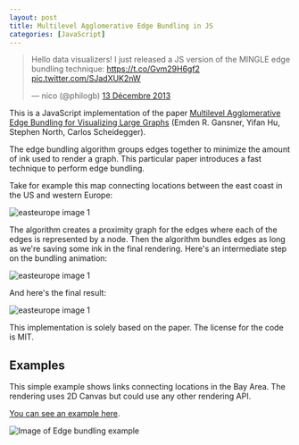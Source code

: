 ```yaml
---
layout: post
title: Multilevel Agglomerative Edge Bundling in JS
categories: [JavaScript]
---
```



<blockquote class="twitter-tweet" lang="fr">
<p>Hello data visualizers! I just released a JS version of the MINGLE edge bundling technique:
<a href="https://t.co/Gvm29H6gf2">https://t.co/Gvm29H6gf2</a>
<a href="http://t.co/SJadXUK2nW">pic.twitter.com/SJadXUK2nW</a>
</p>
&mdash; nico (@philogb)
<a href="https://twitter.com/philogb/statuses/411543867037478912">13 Décembre 2013</a>
</blockquote>

<script async="true" src="//platform.twitter.com/widgets.js" charset="utf-8">
</script>

This is a JavaScript implementation of the paper [Multilevel Agglomerative Edge Bundling
for Visualizing Large Graphs](http://www2.research.att.com/~yifanhu/PUB/edge_bundling.pdf)
 (Emden R. Gansner, Yifan Hu, Stephen North, Carlos Scheidegger).

The edge bundling algorithm groups edges together to minimize the amount of
ink used to render a graph. This particular paper introduces a fast
technique to perform edge bundling.

Take for example this map connecting locations between the east coast in
the US and western Europe:

![easteurope image 1](https://raw.github.com/philogb/mingle/master/img/easteurope1.png)

The algorithm creates a proximity graph for the edges where each of the
edges is represented by a node. Then the algorithm bundles edges as long
as we're saving some ink in the final rendering. Here's an intermediate
step on the bundling animation:

![easteurope image 1](https://raw.github.com/philogb/mingle/master/img/easteurope2.png)

And here's the final result:

![easteurope image 1](https://raw.github.com/philogb/mingle/master/img/easteurope3.png)


This implementation is solely based on the paper. The license for the code is MIT.

## Examples

This simple example shows links connecting locations in the Bay Area.
The rendering uses 2D Canvas but
could use any other rendering API.

[You can see an example here](http://philogb.github.io/mingle/example).

![Image of Edge bundling example](https://raw.github.com/philogb/mingle/master/img/sfcommute.png)



